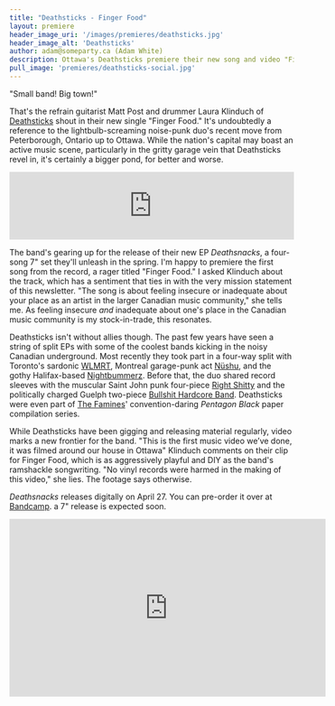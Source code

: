 ```yaml
---
title: "Deathsticks - Finger Food"
layout: premiere
header_image_uri: '/images/premieres/deathsticks.jpg'
header_image_alt: 'Deathsticks'
author: adam@someparty.ca (Adam White)
description: Ottawa's Deathsticks premiere their new song and video "Finger Food" from their upcoming EP Deathsnacks.
pull_image: 'premieres/deathsticks-social.jpg'
---
```


"Small band! Big town!"

That's the refrain guitarist Matt Post and drummer Laura Klinduch of [Deathsticks](https://buysomedeathsticks.bandcamp.com/) shout in their new single "Finger Food." It's undoubtedly a reference to the lightbulb-screaming noise-punk duo's recent move from Peterborough, Ontario up to Ottawa. While the nation's capital may boast an active music scene, particularly in the gritty garage vein that Deathsticks revel in, it's certainly a bigger pond, for better and worse.

<iframe style="border: 0; width: 100%; height: 120px;" src="https://bandcamp.com/EmbeddedPlayer/album=2948844392/size=large/bgcol=ffffff/linkcol=0687f5/tracklist=false/artwork=small/track=1405792995/transparent=true/" seamless><a href="http://buysomedeathsticks.bandcamp.com/album/deathsnacks">Deathsnacks by Deathsticks</a></iframe>

The band's gearing up for the release of their new EP *Deathsnacks*, a four-song 7" set they'll unleash in the spring. I'm happy to premiere the first song from the record, a rager titled "Finger Food." I asked Klinduch about the track, which has a sentiment that ties in with the very mission statement of this newsletter. "The song is about feeling insecure or inadequate about your place as an artist in the larger Canadian music community," she tells me. As feeling insecure *and* inadequate about one's place in the Canadian music community is my stock-in-trade, this resonates.

Deathsticks isn't without allies though. The past few years have seen a string of split EPs with some of the coolest bands kicking in the noisy Canadian underground. Most recently they took part in a four-way split with Toronto's sardonic [WLMRT](https://wlmrt.bandcamp.com), Montreal garage-punk act [Nüshu](https://nushu.bandcamp.com/), and the gothy Halifax-based [Nightbummerz](https://nightbummerz.bandcamp.com/). Before that, the duo shared record sleeves with the muscular Saint John punk four-piece [Right Shitty](https://rightshitty.bandcamp.com/) and the politically charged Guelph two-piece [Bullshit Hardcore Band](https://onedimensionalband.bandcamp.com). Deathsticks were even part of [The Famines](https://thefamines.bandcamp.com)' convention-daring *Pentagon Black* paper compilation series.

While Deathsticks have been gigging and releasing material regularly, video marks a new frontier for the band. "This is the first music video we’ve done, it was filmed around our house in Ottawa" Klinduch comments on their clip for Finger Food, which is as aggressively playful and DIY as the band's ramshackle songwriting. "No vinyl records were harmed in the making of this video," she lies. The footage says otherwise.

*Deathsnacks* releases digitally on April 27. You can pre-order it over at
[Bandcamp](https://buysomedeathsticks.bandcamp.com/album/deathsnacks). a 7" release is expected soon.

<iframe width="560" height="315" src="https://www.youtube.com/embed/y-0aHfNhZjo" frameborder="0" allow="autoplay; encrypted-media" allowfullscreen></iframe>
